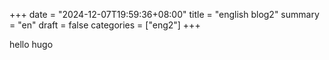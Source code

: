 +++
date = "2024-12-07T19:59:36+08:00"
title = "english blog2"
summary = "en"
draft = false
categories = ["eng2"]
+++

hello hugo


